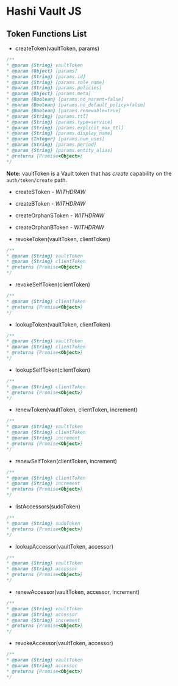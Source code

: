 # Hashi Vault JS

## Token Functions List

* createToken(vaultToken, params)

```javascript
/**
* @param {String} vaultToken
* @param {Object} [params]
* @param {String} [params.id]
* @param {String} [params.role_name]
* @param {String} [params.policies]
* @param {Object} [params.meta]
* @param {Boolean} [params.no_narent=false]
* @param {Boolean} [params.no_default_policy=false]
* @param {Boolean} [params.renewable=true]
* @param {String} [params.ttl]
* @param {String} [params.type=service]
* @param {String} [params.explicit_max_ttl]
* @param {String} [params.display_name]
* @param {Integer} [params.num_uses]
* @param {String} [params.period]
* @param {String} [params.entity_alias]
* @returns {Promise<Object>}
*/
```
**Note:** vaultToken is a Vault token that has _create_ capability on the `auth/token/create` path.

* createSToken - *WITHDRAW*

* createBToken - *WITHDRAW*

* createOrphanSToken - *WITHDRAW*

* createOrphanBToken - *WITHDRAW*

* revokeToken(vaultToken, clientToken)

```javascript
/**
* @param {String} vaultToken
* @param {String} clientToken
* @returns {Promise<Object>}
*/
```

* revokeSelfToken(clientToken)

```javascript
/**
* @param {String} clientToken
* @returns {Promise<Object>}
*/
```

* lookupToken(vaultToken, clientToken)

```javascript
/**
* @param {String} vaultToken
* @param {String} clientToken
* @returns {Promise<Object>}
*/
```

* lookupSelfToken(clientToken)

```javascript
/**
* @param {String} clientToken
* @returns {Promise<Object>}
*/
```

* renewToken(vaultToken, clientToken, increment)

```javascript
/**
* @param {String} vaultToken
* @param {String} clientToken
* @param {String} increment
* @returns {Promise<Object>}
*/
```

* renewSelfToken(clientToken, increment)

```javascript
/**
* @param {String} clientToken
* @param {String} increment
* @returns {Promise<Object>}
*/
```

* listAccessors(sudoToken)

```javascript
/**
* @param {String} sudoToken
* @returns {Promise<Object>}
*/
```

* lookupAccessor(vaultToken, accessor)

```javascript
/**
* @param {String} vaultToken
* @param {String} accessor
* @returns {Promise<Object>}
*/
```

* renewAccessor(vaultToken, accessor, increment)

```javascript
/**
* @param {String} vaultToken
* @param {String} accessor
* @param {String} increment
* @returns {Promise<Object>}
*/
```

* revokeAccessor(vaultToken, accessor)

```javascript
/**
* @param {String} vaultToken
* @param {String} accessor
* @returns {Promise<Object>}
*/
```
